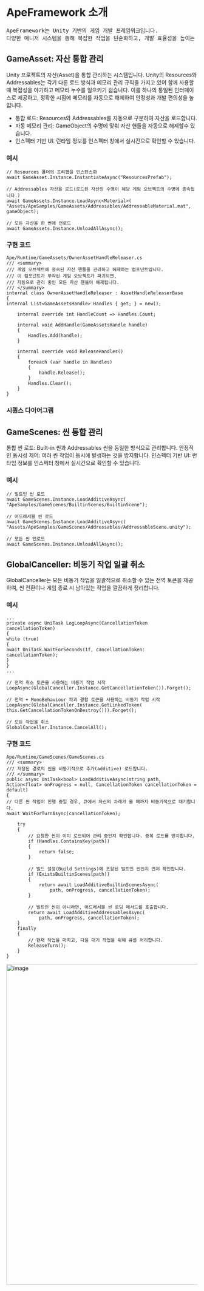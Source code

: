# ApeFramework 소개
<pre>
ApeFramework는 Unity 기반의 게임 개발 프레임워크입니다.
다양한 매니저 시스템을 통해 복잡한 작업을 단순화하고, 개발 효율성을 높이는 것을 목표로 합니다.
</pre>

## GameAsset: 자산 통합 관리
Unity 프로젝트의 자산(Asset)을 통합 관리하는 시스템입니다. Unity의 Resources와 Addressables는 각기 다른 로드 방식과 메모리 관리 규칙을 가지고 있어 함께 사용할 때 복잡성을 야기하고 메모리 누수를 일으키기 쉽습니다. 이를 하나의 통일된 인터페이스로 제공하고, 정확한 시점에 메모리를 자동으로 해제하여 안정성과 개발 편의성을 높입니다.
* 통합 로드: Resources와 Addressables를 자동으로 구분하여 자산을 로드합니다.
* 자동 메모리 관리: GameObject의 수명에 맞춰 자산 핸들을 자동으로 해제할수 있습니다.
* 인스펙터 기반 UI: 런타임 정보를 인스펙터 창에서 실시간으로 확인할 수 있습니다.

### 예시
````
// Resources 폴더의 프리팹을 인스턴스화
await GameAsset.Instance.InstantiateAsync("ResourcesPrefab");

// Addressables 자산을 로드(로드된 자산의 수명이 해당 게임 오브젝트의 수명에 종속됩니다.)
await GameAssets.Instance.LoadAsync<Material>(
"Assets/ApeSamples/GameAssets/Addressables/AddressableMaterial.mat", gameObject);

// 모든 자산을 한 번에 언로드
await GameAssets.Instance.UnloadAllAsync();
````

### 구현 코드
````
Ape/Runtime/GameAssets/OwnerAssetHandleReleaser.cs
/// <summary>
/// 게임 오브젝트에 종속된 자산 핸들을 관리하고 해제하는 컴포넌트입니다.
/// 이 컴포넌트가 부착된 게임 오브젝트가 파괴되면,
/// 자동으로 관리 중인 모든 자산 핸들이 해제됩니다.
/// </summary>
internal class OwnerAssetHandleReleaser : AssetHandleReleaserBase
{
internal List<GameAssetsHandle> Handles { get; } = new();

    internal override int HandleCount => Handles.Count;

    internal void AddHandle(GameAssetsHandle handle)
    {
        Handles.Add(handle);
    }

    internal override void ReleaseHandles()
    {
        foreach (var handle in Handles)
        {
            handle.Release();
        }
        Handles.Clear();
    }
}
````

### 시퀀스 다이어그램


## GameScenes: 씬 통합 관리
통합 씬 로드: Built-in 씬과 Addressables 씬을 동일한 방식으로 관리합니다.
안정적인 동시성 제어: 여러 씬 작업이 동시에 발생하는 것을 방지합니다.
인스펙터 기반 UI: 런타임 정보를 인스펙터 창에서 실시간으로 확인할 수 있습니다.


### 예시
````
// 빌트인 씬 로드
await GameScenes.Instance.LoadAdditiveAsync(
"ApeSamples/GameScenes/BuiltinScenes/BuiltinScene");

// 어드레서블 씬 로드
await GameScenes.Instance.LoadAdditiveAsync(
"Assets/ApeSamples/GameScenes/Addressables/AddressableScene.unity");

// 모든 씬 언로드
await GameScenes.Instance.UnloadAllAsync();
````

## GlobalCanceller: 비동기 작업 일괄 취소
GlobalCanceller는 모든 비동기 작업을 일괄적으로 취소할 수 있는 전역 토큰을 제공하여, 씬 전환이나 게임 종료 시 남아있는 작업을 깔끔하게 정리합니다.

### 예시
````
...
private async UniTask LogLoopAsync(CancellationToken cancellationToken)
{
while (true)
{
await UniTask.WaitForSeconds(1f, cancellationToken: cancellationToken);
}
}
...

// 전역 취소 토큰을 사용하는 비동기 작업 시작
LoopAsync(GlobalCanceller.Instance.GetCancellationToken()).Forget();

// 전역 + MonoBehaviour 파괴 결합 토큰을 사용하는 비동기 작업 시작
LoopAsync(GlobalCanceller.Instance.GetLinkedToken(
this.GetCancellationTokenOnDestroy())).Forget();

// 모든 작업을 취소
GlobalCanceller.Instance.CancelAll();
````

### 구현 코드
````
Ape/Runtime/GameScenes/GameScenes.cs
/// <summary>
/// 지정된 경로의 씬을 비동기적으로 추가(additive) 로드합니다.
/// </summary>
public async UniTask<bool> LoadAdditiveAsync(string path, Action<float> onProgress = null, CancellationToken cancellationToken = default)
{
// 다른 씬 작업이 진행 중일 경우, 큐에서 자신의 차례가 올 때까지 비동기적으로 대기합니다.
await WaitForTurnAsync(cancellationToken);

    try
    {
        // 요청한 씬이 이미 로드되어 관리 중인지 확인합니다. 중복 로드를 방지합니다.
        if (Handles.ContainsKey(path))
        {
            return false;
        }

        // 빌드 설정(Build Settings)에 포함된 빌트인 씬인지 먼저 확인합니다.
        if (ExistsBuiltinScenes(path))
        {
            return await LoadAdditiveBuiltinScenesAsync(
                path, onProgress, cancellationToken);
        }

        // 빌트인 씬이 아니라면, 어드레서블 씬 로딩 메서드를 호출합니다.
        return await LoadAdditiveAddressablesAsync(
            path, onProgress, cancellationToken);
    }
    finally
    {
        // 현재 작업을 마치고, 다음 대기 작업을 위해 큐를 처리합니다.
        ReleaseTurn();
    }
}
````

<img width="906" height="845" alt="image" src="https://github.com/user-attachments/assets/6cf4602d-bce1-482a-b83b-3fcf0263b26a" />

